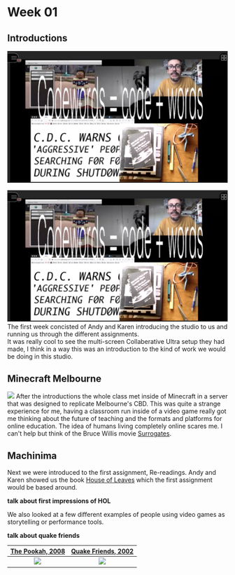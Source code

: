 # Week 01

## Introductions

<a href="url"><img src="https://github.com/HamishPayne/CODE-WORDS/blob/master/Classroom/Week-01/week_1_collab_screen.png" width="1000" ></a>


![](week_1_collab_screen.png)
The first week concisted of Andy and Karen introducing the studio to us and running us through the different assignments.  
It was really cool to see the multi-screen Collaberative Ultra setup they had made, I think in a way this was an introduction to the kind of work we would be doing in this studio.

## Minecraft Melbourne

![](minecraft_week_one.png)
After the introductions the whole class met inside of Minecraft in a server that was designed to replicate Melbourne's CBD.
This was quite a strange experience for me, having a classroom run inside of a video game really got me thinking about the future of teaching and the formats and platforms for online education. The idea of humans living completely online scares me. I can't help but think of the Bruce Willis movie [Surrogates](https://en.wikipedia.org/wiki/Surrogates).

## Machinima

Next we were introduced to the first assignment, Re-readings. 
Andy and Karen showed us the book [House of Leaves](https://en.wikipedia.org/wiki/House_of_Leaves) which the first assignment would be based around. 

**talk about first impressions of HOL**

We also looked at a few different examples of people using video games as storytelling or performance tools.

**talk about quake friends**

[The Pookah, 2008](https://www.youtube.com/watch?v=Tn9wVdaMOlw)                 |  [Quake Friends, 2002](https://www.youtube.com/watch?v=dmyO1A5J8SU)
:-------------------------:|:-------------------------:
![](the_pookah.gif)       |  ![](Quake-Friends) 


 
